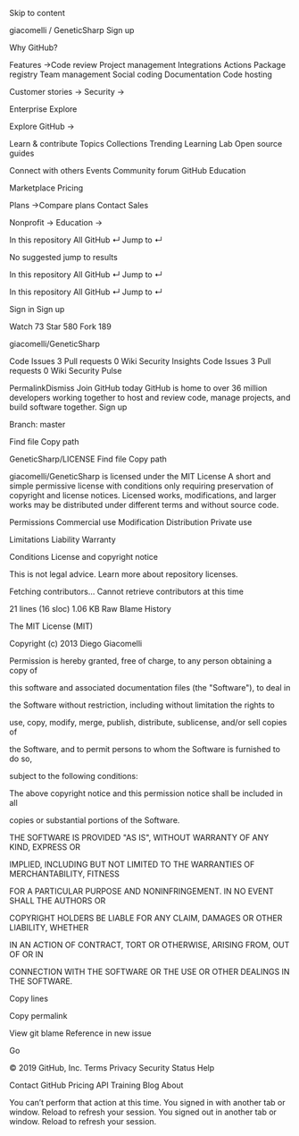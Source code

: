 Skip to content

 giacomelli / GeneticSharp
Sign up 


Why GitHub? 

Features →Code review
Project management
Integrations
Actions
Package registry
Team management
Social coding
Documentation
Code hosting

Customer stories →
Security →




Enterprise
Explore 

Explore GitHub →

Learn & contribute
Topics
Collections
Trending
Learning Lab
Open source guides

Connect with others
Events
Community forum
GitHub Education




Marketplace
Pricing 

Plans →Compare plans
Contact Sales

Nonprofit →
Education →






  

In this repository All GitHub ↵
Jump to ↵


No suggested jump to results

  

In this repository All GitHub ↵
Jump to ↵

  

In this repository All GitHub ↵
Jump to ↵







Sign in Sign up






 Watch 73
 Star 580
 Fork 189

 giacomelli/GeneticSharp

 Code  Issues 3  Pull requests 0  Wiki  Security  Insights
Code Issues 3 Pull requests 0 Wiki Security Pulse


PermalinkDismiss
Join GitHub today
GitHub is home to over 36 million developers working together to host and review code, manage projects, and build software together.
Sign up


Branch: master



Find file Copy path

GeneticSharp/LICENSE
Find file Copy path


giacomelli/GeneticSharp is licensed under the
MIT License
A short and simple permissive license with conditions only requiring preservation of copyright and license notices. Licensed works, modifications, and larger works may be distributed under different terms and without source code.

Permissions
 Commercial use
 Modification
 Distribution
 Private use


Limitations
 Liability
 Warranty


Conditions
 License and copyright notice




This is not legal advice. Learn more about repository licenses.

Fetching contributors…
 Cannot retrieve contributors at this time

21 lines (16 sloc)  1.06 KB
Raw Blame History
 



The MIT License (MIT)





Copyright (c) 2013 Diego Giacomelli





Permission is hereby granted, free of charge, to any person obtaining a copy of


this software and associated documentation files (the "Software"), to deal in


the Software without restriction, including without limitation the rights to


use, copy, modify, merge, publish, distribute, sublicense, and/or sell copies of


the Software, and to permit persons to whom the Software is furnished to do so,


subject to the following conditions:





The above copyright notice and this permission notice shall be included in all


copies or substantial portions of the Software.





THE SOFTWARE IS PROVIDED "AS IS", WITHOUT WARRANTY OF ANY KIND, EXPRESS OR


IMPLIED, INCLUDING BUT NOT LIMITED TO THE WARRANTIES OF MERCHANTABILITY, FITNESS


FOR A PARTICULAR PURPOSE AND NONINFRINGEMENT. IN NO EVENT SHALL THE AUTHORS OR


COPYRIGHT HOLDERS BE LIABLE FOR ANY CLAIM, DAMAGES OR OTHER LIABILITY, WHETHER


IN AN ACTION OF CONTRACT, TORT OR OTHERWISE, ARISING FROM, OUT OF OR IN


CONNECTION WITH THE SOFTWARE OR THE USE OR OTHER DEALINGS IN THE SOFTWARE.



Copy lines

Copy permalink

View git blame
Reference in new issue






Go








© 2019 GitHub, Inc.
Terms
Privacy
Security
Status
Help

Contact GitHub
Pricing
API
Training
Blog
About




  You can’t perform that action at this time.
 You signed in with another tab or window. Reload to refresh your session. You signed out in another tab or window. Reload to refresh your session.








